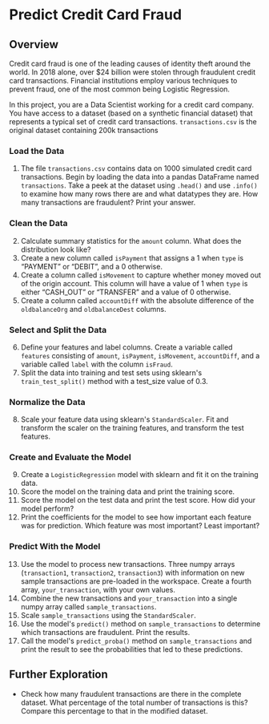 # Predict Credit Card Fraud

## Overview
Credit card fraud is one of the leading causes of identity theft around the world. In 2018 alone, over $24 billion were stolen through fraudulent credit card transactions. Financial institutions employ various techniques to prevent fraud, one of the most common being Logistic Regression.

In this project, you are a Data Scientist working for a credit card company. You have access to a dataset (based on a synthetic financial dataset) that represents a typical set of credit card transactions. `transactions.csv` is the original dataset containing 200k transactions

### Load the Data
1. The file `transactions.csv` contains data on 1000 simulated credit card transactions. Begin by loading the data into a pandas DataFrame named `transactions`. Take a peek at the dataset using `.head()` and use `.info()` to examine how many rows there are and what datatypes they are. How many transactions are fraudulent? Print your answer.

### Clean the Data
2. Calculate summary statistics for the `amount` column. What does the distribution look like?
3. Create a new column called `isPayment` that assigns a 1 when `type` is “PAYMENT” or “DEBIT”, and a 0 otherwise.
4. Create a column called `isMovement` to capture whether money moved out of the origin account. This column will have a value of 1 when `type` is either “CASH_OUT” or “TRANSFER” and a value of 0 otherwise.
5. Create a column called `accountDiff` with the absolute difference of the `oldbalanceOrg` and `oldbalanceDest` columns.

### Select and Split the Data
6. Define your features and label columns. Create a variable called `features` consisting of `amount`, `isPayment`, `isMovement`, `accountDiff`, and a variable called `label` with the column `isFraud`.
7. Split the data into training and test sets using sklearn's `train_test_split()` method with a test_size value of 0.3.

### Normalize the Data
8. Scale your feature data using sklearn's `StandardScaler`. Fit and transform the scaler on the training features, and transform the test features.

### Create and Evaluate the Model
9. Create a `LogisticRegression` model with sklearn and fit it on the training data.
10. Score the model on the training data and print the training score.
11. Score the model on the test data and print the test score. How did your model perform?
12. Print the coefficients for the model to see how important each feature was for prediction. Which feature was most important? Least important?

### Predict With the Model
13. Use the model to process new transactions. Three numpy arrays (`transaction1`, `transaction2`, `transaction3`) with information on new sample transactions are pre-loaded in the workspace. Create a fourth array, `your_transaction`, with your own values.
14. Combine the new transactions and `your_transaction` into a single numpy array called `sample_transactions`.
15. Scale `sample_transactions` using the `StandardScaler`.
16. Use the model's `predict()` method on `sample_transactions` to determine which transactions are fraudulent. Print the results.
17. Call the model's `predict_proba()` method on `sample_transactions` and print the result to see the probabilities that led to these predictions.


## Further Exploration
- Check how many fraudulent transactions are there in the complete dataset. What percentage of the total number of transactions is this? Compare this percentage to that in the modified dataset.

